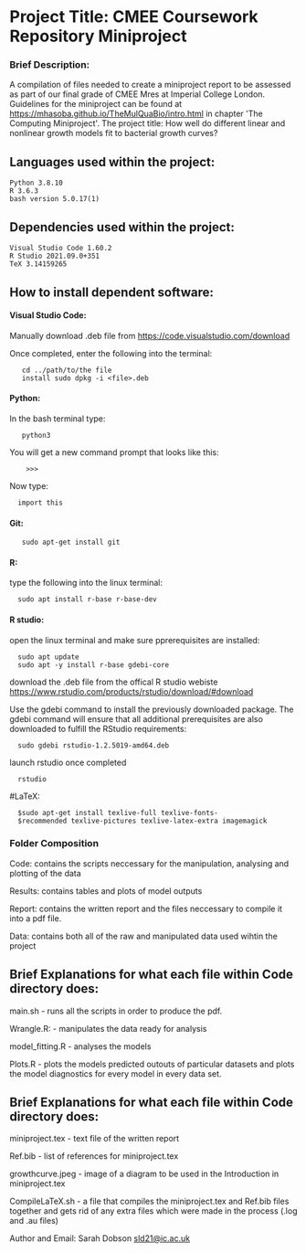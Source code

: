 # Project Title: CMEE Coursework Repository Miniproject

### Brief Description: 
A compilation of files needed to create a miniproject report to be assessed as part of our final grade of CMEE Mres at Imperial College London. Guidelines for the miniproject can be found at  https://mhasoba.github.io/TheMulQuaBio/intro.html in chapter 'The Computing Miniproject'. The project title: How well do different linear and nonlinear growth models fit to bacterial growth curves?

  


## Languages used within the project: 
    Python 3.8.10
    R 3.6.3
    bash version 5.0.17(1) 

## Dependencies used within the project: 
    Visual Studio Code 1.60.2 
    R Studio 2021.09.0+351
    TeX 3.14159265 


## How to install dependent software:

#### Visual Studio Code: 

Manually download .deb file from https://code.visualstudio.com/download
   
Once completed, enter the following into the terminal:
   
       cd ../path/to/the file
       install sudo dpkg -i <file>.deb 
       
#### Python:
In the bash terminal type:
       
       python3
       
You will get a new command prompt that looks like this:
  
        >>>
Now type:
  
      import this
  
#### Git: 
  
       sudo apt-get install git 
       
       
#### R: 
type the following into the linux terminal:

      sudo apt install r-base r-base-dev


#### R studio:

open the linux terminal and make sure pprerequisites are installed:

      sudo apt update
      sudo apt -y install r-base gdebi-core
      
      
download the .deb file from the offical R studio webiste https://www.rstudio.com/products/rstudio/download/#download


Use the gdebi command to install the previously downloaded package. The gdebi command will ensure that all additional prerequisites are also downloaded to fulfill the RStudio requirements: 

      sudo gdebi rstudio-1.2.5019-amd64.deb
      
launch rstudio once completed

      rstudio
      
      

#LaTeX: 
   
      $sudo apt-get install texlive-full texlive-fonts-
      $recommended texlive-pictures texlive-latex-extra imagemagick

### Folder Composition 

Code: contains the scripts neccessary for the manipulation, analysing and plotting of the data

Results: contains tables and plots of model outputs

Report: contains the written report and the files neccessary to compile it into a pdf file.

Data: contains both all of the raw and manipulated data used wihtin the project


## Brief Explanations for what each file within Code directory does:

main.sh - runs all the scripts in order to produce the pdf.

Wrangle.R: - manipulates the data ready for analysis

model_fitting.R - analyses the models

Plots.R - plots the models predicted outouts of particular datasets and plots the model diagnostics for every model in every data set.


## Brief Explanations for what each file within Code directory does:

miniproject.tex - text file of the written report

Ref.bib - list of references for miniproject.tex

growthcurve.jpeg - image of a diagram to be used in the Introduction in miniproject.tex

CompileLaTeX.sh - a file that compiles the miniproject.tex and Ref.bib files together and gets rid of any extra files which were made in the process (.log and .au files)



Author and Email: Sarah Dobson  sld21@ic.ac.uk
